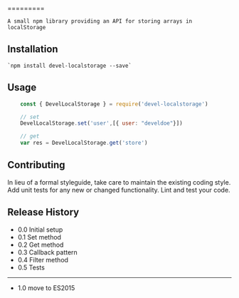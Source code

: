 <!--
@Author: Andreee Ray <develdoe>
@Date:   2017-04-10T17:45:02+02:00
@Email:  me@andreeray.se
@Filename: README.md
@Last modified by:   develdoe
@Last modified time: 2017-04-19T12:59:36+02:00
-->



=========

    A small npm library providing an API for storing arrays in localStorage

## Installation

    `npm install devel-localstorage --save`

## Usage

```js
    const { DevelLocalStorage } = require('devel-localstorage')

    // set
    DevelLocalStorage.set('user',[{ user: "develdoe"}])

    // get
    var res = DevelLocalStorage.get('store')
```

## Contributing

In lieu of a formal styleguide, take care to maintain the existing coding style.
Add unit tests for any new or changed functionality. Lint and test your code.

## Release History

* 0.0 Initial setup
* 0.1 Set method
* 0.2 Get method
* 0.3 Callback pattern
* 0.4 Filter method
* 0.5 Tests
---------------------
* 1.0  move to ES2015
